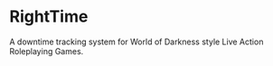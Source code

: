 # RightTime

A downtime tracking system for World of Darkness style Live Action Roleplaying Games.

